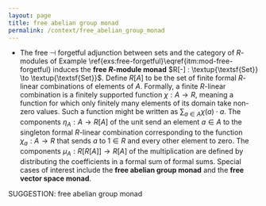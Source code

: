 ```yaml
---
layout: page
title: free abelian group monad
permalink: /context/free_abelian_group_monad
---
```

-  The free $\dashv$ forgetful adjunction between sets and the category of $R$-modules of Example \ref{exs:free-forgetful}\eqref{itm:mod-free-forgetful} induces the **free $R$-module monad** $R[-] : \textup{\textsf{Set}} \to \textup{\textsf{Set}}$. Define $R[A]$ to be the set of finite formal $R$-linear combinations of elements of $A$. Formally, a finite $R$-linear combination is a finitely supported function $\chi: A \to R$, meaning a function for which only finitely many elements of its domain take non-zero values. Such a function might be written as $\sum_{a \in A} \chi(a) \cdot a$. The components $\eta_A : A \to R[A]$ of the unit send an element $a \in A$ to the singleton formal $R$-linear combination corresponding to the function $\chi_a : A \to R$ that sends $a$ to $1 \in R$ and every other element to zero. The components $\mu_A : R[R[A]] \to R[A]$ of the multiplication are defined by distributing the coefficients in a formal sum of formal sums.   Special cases of interest include the **free abelian group monad** and the **free vector space monad**.

SUGGESTION: free abelian group monad